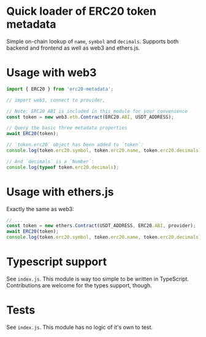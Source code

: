 # Quick loader of ERC20 token metadata

Simple on-chain lookup of `name`, `symbol` and `decimals`. Supports both backend and frontend as well as web3 and ethers.js.

# Usage with web3

```javascript
import { ERC20 } from 'erc20-metadata';

// import web3, connect to provider,

// Note: ERC20 ABI is included in this module for your convenience
const token = new web3.eth.Contract(ERC20.ABI, USDT_ADDRESS);

// Query the basic three metadata properties
await ERC20(token);

// `token.erc20` object has been added to `token`:
console.log(token.erc20.symbol, token.erc20.name, token.erc20.decimals);

// And `decimals` is a `Number`:
console.log(typeof token.erc20.decimals);
```

# Usage with ethers.js

Exactly the same as web3:

```javascript
// ...
const token = new ethers.Contract(USDT_ADDRESS, ERC20.ABI, provider);
await ERC20(token);
console.log(token.erc20.symbol, token.erc20.name, token.erc20.decimals);
```

# Typescript support

See `index.js`. This module is way too simple to be written in TypeScript. Contributions are welcome for the types support, though.

# Tests

See `index.js`. This module has no logic of it's own to test.

